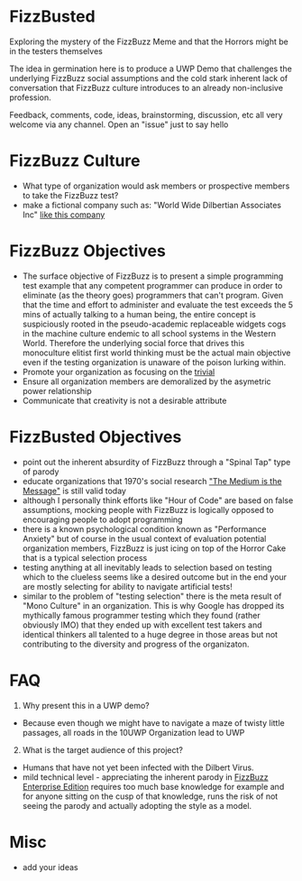 # FizzBusted
Exploring the mystery of the FizzBuzz Meme and that the Horrors might be in the testers themselves

The idea in germination here is to produce a UWP Demo that challenges the underlying FizzBuzz social assumptions and the cold stark inherent lack of conversation that FizzBuzz culture introduces to an already non-inclusive profession.

Feedback, comments, code, ideas, brainstorming, discussion, etc all very welcome via any channel. Open an "issue" just to say hello

# FizzBuzz Culture

- What type of organization would ask members or prospective members to take the FizzBuzz test?
- make a fictional company such as: "World Wide Dilbertian Associates Inc" [like this company](http://dilbert.com/strip/2016-10-06)

# FizzBuzz Objectives

- The surface objective of FizzBuzz is to present a simple programming test example that any competent programmer can produce in order to eliminate (as the theory goes) programmers that can't program. Given that the time and effort to administer and evaluate the test exceeds the 5 mins of actually talking to a human being, the entire concept is suspiciously rooted in the pseudo-academic replaceable widgets cogs in the machine culture endemic to all school systems in the Western World. Therefore the underlying social force that drives this monoculture elitist first world thinking must be the actual main objective even if the testing organization is unaware of the poison lurking within.
- Promote your organization as focusing on the [trivial](http://dilbert.com/strip/2016-10-05)
- Ensure all organization members are demoralized by the asymetric power relationship
- Communicate that creativity is not a desirable attribute

# FizzBusted Objectives

- point out the inherent absurdity of FizzBuzz through a "Spinal Tap" type of parody
- educate organizations that 1970's social research ["The Medium is the Message"](https://en.wikipedia.org/wiki/The_medium_is_the_message) is still valid today
- although I personally think efforts like "Hour of Code" are based on false assumptions, mocking people with FizzBuzz is logically opposed to encouraging people to adopt programming
- there is a known psychological condition known as "Performance Anxiety" but of course in the usual context of evaluation potential organization members, FizzBuzz is just icing on top of the Horror Cake that is a typical selection process
- testing anything at all inevitably leads to selection based on testing which to the clueless seems like a desired outcome but in the end your are mostly selecting for ability to navigate artificial tests!
- similar to the problem of "testing selection" there is the meta result of "Mono Culture" in an organization. This is why Google has dropped its mythically famous programmer testing which they found (rather obviously IMO) that they ended up with excellent test takers and identical thinkers all talented to a huge degree in those areas but not contributing to the diversity and progress of the organizaton.

# FAQ

1. Why present this in a UWP demo?
- Because even though we might have to navigate a maze of twisty little passages, all roads in the 10UWP Organization lead to UWP

2. What is the target audience of this project?
- Humans that have not yet been infected with the Dilbert Virus.
- mild technical level - appreciating the inherent parody in [FizzBuzz Enterprise Edition](https://github.com/EnterpriseQualityCoding/FizzBuzzEnterpriseEdition) requires too much base knowledge for example and for anyone sitting on the cusp of that knowledge, runs the risk of not seeing the parody and actually adopting the style as a model.

# Misc

- add your ideas
